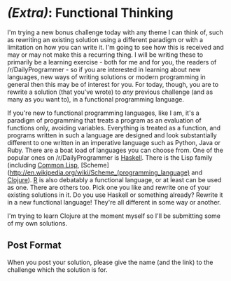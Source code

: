 # *(Extra)*: Functional Thinking

I'm trying a new bonus challenge today with any theme I can think of, such as rewriting an existing solution using a different paradigm or with a limitation on how you can write it. I'm going to see how this is received and may or may not make this a recurring thing. I will be writing these to primarily be a learning exercise - both for me and for you, the readers of /r/DailyProgrammer - so if you are interested in learning about new languages, new ways of writing solutions or modern programming in general then this may be of interest for you. For today, though, you are to rewrite a solution (that you've wrote) to *any* previous challenge (and as many as you want to), in a functional programming language.

If you're new to functional programming languages, like I am, it's a paradigm of programming that treats a program as an evaluation of functions only, avoiding variables. Everything is treated as a function, and programs written in such a language are designed and look substantially different to one written in an imperative language such as Python, Java or Ruby. There are a boat load of languages you can choose from. One of the popular ones on /r/DailyProgrammer is [Haskell](http://en.wikipedia.org/wiki/Haskell_%28programming_language%29). There is the Lisp family (including [Common Lisp](http://en.wikipedia.org/wiki/Common_Lisp), [Scheme](http://en.wikipedia.org/wiki/Scheme_(programming_language) and [Clojure](http://en.wikipedia.org/wiki/Clojure)). [R](http://en.wikipedia.org/wiki/R_%28programming_language%29) is also debatably a functional language, or at least can be used as one. There are others too. Pick one you like and rewrite one of your existing solutions in it. Do you use Haskell or something already? Rewrite it in a new functional language! They're all different in some way or another.

I'm trying to learn Clojure at the moment myself so I'll be submitting some of my own solutions.

## Post Format

When you post your solution, please give the name (and the link) to the challenge which the solution is for.
